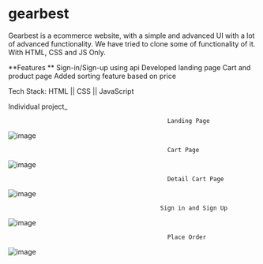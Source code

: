 # gearbest
Gearbest is a ecommerce website, with a simple and advanced UI with a lot of advanced functionality. We have tried to clone some of functionality of it. With HTML, CSS and JS Only.
 
 
 **Features **
 Sign-in/Sign-up using api
 Developed landing page
 Cart and product page
 Added sorting feature based on price
 
 Tech Stack: HTML || CSS || JavaScript
 
 Individual project_
 
                                                 Landing Page
                                                                 
![image](https://user-images.githubusercontent.com/26764528/165725937-f0445c15-334e-4853-bac0-0fc04955efff.png)

                                                 Cart Page
 ![image](https://user-images.githubusercontent.com/26764528/165726714-e5becdbf-8691-4051-8cb8-1c2181c8277e.png)
                                                                 
                                                 Detail Cart Page
 ![image](https://user-images.githubusercontent.com/26764528/165726455-2f5d909d-f082-4824-b5de-4086f6745770.png)
 
                                               Sign in and Sign Up
 ![image](https://user-images.githubusercontent.com/26764528/165729733-f8dbe838-e296-4dc1-b270-f8bcc49ceb30.png)

                                                 Place Order
 ![image](https://user-images.githubusercontent.com/26764528/165729489-7abc540a-8e39-4f8e-9ea3-2a74f8c3b0d5.png)

            



